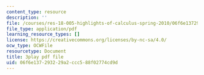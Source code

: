 ```yaml
---
content_type: resource
description: ''
file: /courses/res-18-005-highlights-of-calculus-spring-2010/06f6e137293229a2ccc588f02774cd9d_U0xlKuFqCuI.pdf
file_type: application/pdf
learning_resource_types: []
license: https://creativecommons.org/licenses/by-nc-sa/4.0/
ocw_type: OCWFile
resourcetype: Document
title: 3play pdf file
uid: 06f6e137-2932-29a2-ccc5-88f02774cd9d
---
```

